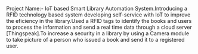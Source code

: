 Project Name:- IoT based Smart Library Automation System.Introducing a RFID technology based system developing self-service with IoT to improve the eficiency in the library.Used a RFID tags to identify the books and users to process the information and send a real time data through a cloud server [Thingspeak].To increase a security in a library by using a Camera module to take picture of a person who issued a book and send it to a registered user.
